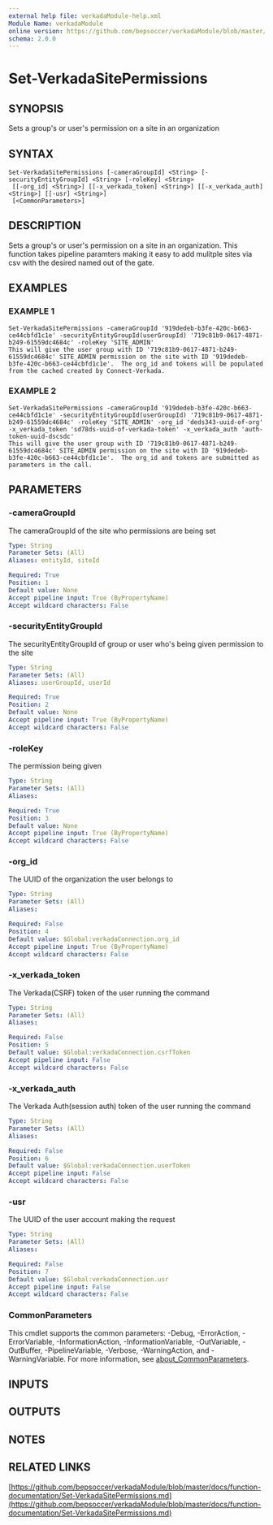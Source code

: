 ```yaml
---
external help file: verkadaModule-help.xml
Module Name: verkadaModule
online version: https://github.com/bepsoccer/verkadaModule/blob/master/docs/function-documentation/Set-VerkadaSitePermissions.md
schema: 2.0.0
---
```


# Set-VerkadaSitePermissions

## SYNOPSIS
Sets a group's or user's permission on a site in an organization

## SYNTAX

```
Set-VerkadaSitePermissions [-cameraGroupId] <String> [-securityEntityGroupId] <String> [-roleKey] <String>
 [[-org_id] <String>] [[-x_verkada_token] <String>] [[-x_verkada_auth] <String>] [[-usr] <String>]
 [<CommonParameters>]
```

## DESCRIPTION
Sets a group's or user's permission on a site in an organization. 
This function takes pipeline paramters making it easy to add mulitple sites via csv with the desired named out of the gate.

## EXAMPLES

### EXAMPLE 1
```
Set-VerkadaSitePermissions -cameraGroupId '919dedeb-b3fe-420c-b663-ce44cbfd1c1e' -securityEntityGroupId(userGroupId) '719c81b9-0617-4871-b249-61559dc4684c' -roleKey 'SITE_ADMIN'
This will give the user group with ID '719c81b9-0617-4871-b249-61559dc4684c' SITE_ADMIN permission on the site with ID '919dedeb-b3fe-420c-b663-ce44cbfd1c1e'.  The org_id and tokens will be populated from the cached created by Connect-Verkada.
```

### EXAMPLE 2
```
Set-VerkadaSitePermissions -cameraGroupId '919dedeb-b3fe-420c-b663-ce44cbfd1c1e' -securityEntityGroupId(userGroupId) '719c81b9-0617-4871-b249-61559dc4684c' -roleKey 'SITE_ADMIN' -org_id 'deds343-uuid-of-org' -x_verkada_token 'sd78ds-uuid-of-verkada-token' -x_verkada_auth 'auth-token-uuid-dscsdc'
This will give the user group with ID '719c81b9-0617-4871-b249-61559dc4684c' SITE_ADMIN permission on the site with ID '919dedeb-b3fe-420c-b663-ce44cbfd1c1e'.  The org_id and tokens are submitted as parameters in the call.
```

## PARAMETERS

### -cameraGroupId
The cameraGroupId of the site who permissions are being set

```yaml
Type: String
Parameter Sets: (All)
Aliases: entityId, siteId

Required: True
Position: 1
Default value: None
Accept pipeline input: True (ByPropertyName)
Accept wildcard characters: False
```

### -securityEntityGroupId
The securityEntityGroupId of group or user who's being given permission to the site

```yaml
Type: String
Parameter Sets: (All)
Aliases: userGroupId, userId

Required: True
Position: 2
Default value: None
Accept pipeline input: True (ByPropertyName)
Accept wildcard characters: False
```

### -roleKey
The permission being given

```yaml
Type: String
Parameter Sets: (All)
Aliases:

Required: True
Position: 3
Default value: None
Accept pipeline input: True (ByPropertyName)
Accept wildcard characters: False
```

### -org_id
The UUID of the organization the user belongs to

```yaml
Type: String
Parameter Sets: (All)
Aliases:

Required: False
Position: 4
Default value: $Global:verkadaConnection.org_id
Accept pipeline input: True (ByPropertyName)
Accept wildcard characters: False
```

### -x_verkada_token
The Verkada(CSRF) token of the user running the command

```yaml
Type: String
Parameter Sets: (All)
Aliases:

Required: False
Position: 5
Default value: $Global:verkadaConnection.csrfToken
Accept pipeline input: False
Accept wildcard characters: False
```

### -x_verkada_auth
The Verkada Auth(session auth) token of the user running the command

```yaml
Type: String
Parameter Sets: (All)
Aliases:

Required: False
Position: 6
Default value: $Global:verkadaConnection.userToken
Accept pipeline input: False
Accept wildcard characters: False
```

### -usr
The UUID of the user account making the request

```yaml
Type: String
Parameter Sets: (All)
Aliases:

Required: False
Position: 7
Default value: $Global:verkadaConnection.usr
Accept pipeline input: False
Accept wildcard characters: False
```

### CommonParameters
This cmdlet supports the common parameters: -Debug, -ErrorAction, -ErrorVariable, -InformationAction, -InformationVariable, -OutVariable, -OutBuffer, -PipelineVariable, -Verbose, -WarningAction, and -WarningVariable. For more information, see [about_CommonParameters](http://go.microsoft.com/fwlink/?LinkID=113216).

## INPUTS

## OUTPUTS

## NOTES

## RELATED LINKS

[https://github.com/bepsoccer/verkadaModule/blob/master/docs/function-documentation/Set-VerkadaSitePermissions.md](https://github.com/bepsoccer/verkadaModule/blob/master/docs/function-documentation/Set-VerkadaSitePermissions.md)

